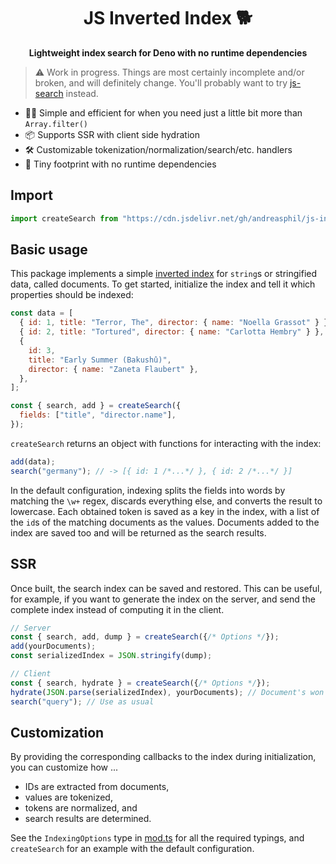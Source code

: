 <h1 align="center">
  JS Inverted Index 🐕
</h1>

<p align="center">
  <strong>Lightweight index search for Deno with no runtime dependencies</strong>
</p>

> ⚠️ Work in progress. Things are most certainly incomplete and/or broken, and
> will definitely change. You'll probably want to try
> [js-search](https://github.com/bvaughn/js-search) instead.

- 🏃‍♂️ Simple and efficient for when you need just a little bit more than
  `Array.filter()`
- 📦 Supports SSR with client side hydration
- 🛠 Customizable tokenization/normalization/search/etc. handlers
- 🐛 Tiny footprint with no runtime dependencies

## Import

```js
import createSearch from "https://cdn.jsdelivr.net/gh/andreasphil/js-inverted-index@<tag>/mod.ts",
```

## Basic usage

This package implements a simple
[inverted index](https://en.wikipedia.org/wiki/Inverted_index) for `string`s or
stringified data, called documents. To get started, initialize the index and
tell it which properties should be indexed:

```js
const data = [
  { id: 1, title: "Terror, The", director: { name: "Noella Grassot" } },
  { id: 2, title: "Tortured", director: { name: "Carlotta Hembry" } },
  {
    id: 3,
    title: "Early Summer (Bakushû)",
    director: { name: "Zaneta Flaubert" },
  },
];

const { search, add } = createSearch({
  fields: ["title", "director.name"],
});
```

`createSearch` returns an object with functions for interacting with the index:

```js
add(data);
search("germany"); // -> [{ id: 1 /*...*/ }, { id: 2 /*...*/ }]
```

In the default configuration, indexing splits the fields into words by matching
the `\w+` regex, discards everything else, and converts the result to lowercase.
Each obtained token is saved as a key in the index, with a list of the `id`s of
the matching documents as the values. Documents added to the index are saved too
and will be returned as the search results.

## SSR

Once built, the search index can be saved and restored. This can be useful, for
example, if you want to generate the index on the server, and send the complete
index instead of computing it in the client.

```js
// Server
const { search, add, dump } = createSearch({/* Options */});
add(yourDocuments);
const serializedIndex = JSON.stringify(dump);

// Client
const { search, hydrate } = createSearch({/* Options */});
hydrate(JSON.parse(serializedIndex), yourDocuments); // Document's won't be included in the dump
search("query"); // Use as usual
```

## Customization

By providing the corresponding callbacks to the index during initialization, you
can customize how ...

- IDs are extracted from documents,
- values are tokenized,
- tokens are normalized, and
- search results are determined.

See the `IndexingOptions` type in [mod.ts](./mod.ts) for all the required
typings, and `createSearch` for an example with the default configuration.
